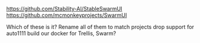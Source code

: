 https://github.com/Stability-AI/StableSwarmUI
https://github.com/mcmonkeyprojects/SwarmUI

Which of these is it?
Rename all of them to match projects
drop support for auto1111
build our docker for Trellis, Swarm?